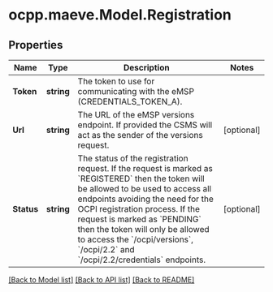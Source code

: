 # ocpp.maeve.Model.Registration
## Properties

Name | Type | Description | Notes
------------ | ------------- | ------------- | -------------
**Token** | **string** | The token to use for communicating with the eMSP (CREDENTIALS_TOKEN_A). | 
**Url** | **string** | The URL of the eMSP versions endpoint. If provided the CSMS will act as the sender of the versions request. | [optional] 
**Status** | **string** | The status of the registration request. If the request is marked as &#x60;REGISTERED&#x60; then the token will be allowed to be used to access all endpoints avoiding the need for the OCPI registration process. If the request is marked as  &#x60;PENDING&#x60; then the token will only be allowed to access the &#x60;/ocpi/versions&#x60;, &#x60;/ocpi/2.2&#x60; and &#x60;/ocpi/2.2/credentials&#x60; endpoints.  | [optional] 

[[Back to Model list]](../README.md#documentation-for-models) [[Back to API list]](../README.md#documentation-for-api-endpoints) [[Back to README]](../README.md)

